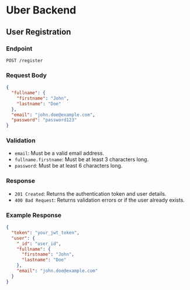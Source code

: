 # Uber Backend

## User Registration

### Endpoint
`POST /register`

### Request Body
```json
{
  "fullname": {
    "firstname": "John",
    "lastname": "Doe"
  },
  "email": "john.doe@example.com",
  "password": "password123"
}
```

### Validation
- `email`: Must be a valid email address.
- `fullname.firstname`: Must be at least 3 characters long.
- `password`: Must be at least 6 characters long.

### Response
- `201 Created`: Returns the authentication token and user details.
- `400 Bad Request`: Returns validation errors or if the user already exists.

### Example Response
```json
{
  "token": "your_jwt_token",
  "user": {
    "_id": "user_id",
    "fullname": {
      "firstname": "John",
      "lastname": "Doe"
    },
    "email": "john.doe@example.com"
  }
}
```
